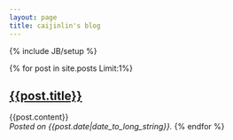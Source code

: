 ```yaml
---
layout: page
title: caijinlin's blog
---
```


{% include JB/setup %}
 

 
{% for post in site.posts  Limit:1%}
<h2><a href="{{post.url}}">{{post.title}}</a></h2>
{{post.content}}
<br />
<em> Posted on {{post.date|date_to_long_string}}.</em>
{% endfor %}

 

 
